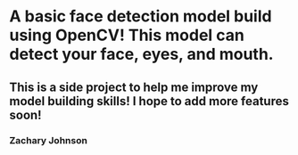 # A basic face detection model build using OpenCV! This model can detect your face, eyes, and mouth. 
## This is a side project to help me improve my model building skills! I hope to add more features soon!

### Zachary Johnson

